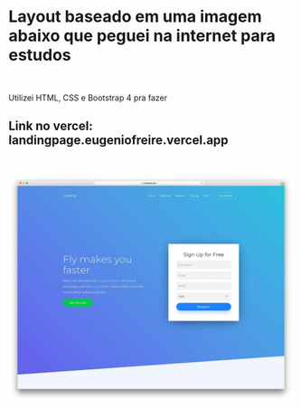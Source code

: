 # Layout baseado em uma imagem abaixo que peguei na internet para estudos

<br>
<p>Utilizei HTML, CSS e Bootstrap 4 pra fazer</p>
<h2>Link no vercel: <a>landingpage.eugeniofreire.vercel.app</a></h2>
<br>

![](https://raw.githubusercontent.com/eugeniocarvalho/site-landingpage/master/landing-fast-free-html-landing-page-site-template.jpg?token=AMXQ544BGUB6K4AS3K6CZ3K7WZ2OI)
